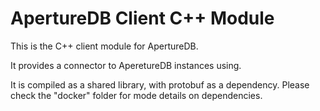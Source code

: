 # ApertureDB Client C++ Module

This is the C++ client module for ApertureDB.

It provides a connector to AperetureDB instances using.

It is compiled as a shared library, with protobuf as a dependency. 
Please check the "docker" folder for mode details on dependencies.
